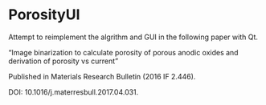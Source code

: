 # PorosityUI

Attempt to reimplement the algrithm and GUI in the following paper with Qt.

“Image binarization to calculate porosity of porous anodic oxides and derivation of porosity vs current” 

Published in Materials Research Bulletin (2016 IF 2.446).

DOI: 10.1016/j.materresbull.2017.04.031.
